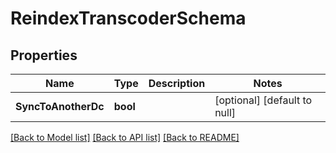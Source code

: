 # ReindexTranscoderSchema

## Properties
Name | Type | Description | Notes
------------ | ------------- | ------------- | -------------
**SyncToAnotherDc** | **bool** |  | [optional] [default to null]

[[Back to Model list]](../README.md#documentation-for-models) [[Back to API list]](../README.md#documentation-for-api-endpoints) [[Back to README]](../README.md)


